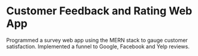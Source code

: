 # Customer Feedback and Rating Web App
Programmed a survey web app using the MERN stack to gauge customer satisfaction. Implemented a funnel to Google, Facebook and Yelp reviews.
